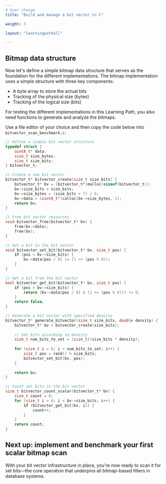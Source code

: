 ```yaml
---
# User change
title: "Build and manage a bit vector in C"

weight: 3

layout: "learningpathall"

---
```

## Bitmap data structure

Now let's define a simple bitmap data structure that serves as the foundation for the different implementations. The bitmap implementation uses a simple structure with three key components:
   - A byte array to store the actual bits
   - Tracking of the physical size (bytes)
   - Tracking of the logical size (bits)

For testing the different implementations in this Learning Path, you also need functions to generate and analyze the bitmaps.

Use a file editor of your choice and then copy the code below into `bitvector_scan_benchmark.c`:

```c
// Define a simple bit vector structure
typedef struct {
    uint8_t* data;
    size_t size_bytes;
    size_t size_bits;
} bitvector_t;

// Create a new bit vector
bitvector_t* bitvector_create(size_t size_bits) {
    bitvector_t* bv = (bitvector_t*)malloc(sizeof(bitvector_t));
    bv->size_bits = size_bits;
    bv->size_bytes = (size_bits + 7) / 8;
    bv->data = (uint8_t*)calloc(bv->size_bytes, 1);
    return bv;
}

// Free bit vector resources
void bitvector_free(bitvector_t* bv) {
    free(bv->data);
    free(bv);
}

// Set a bit in the bit vector
void bitvector_set_bit(bitvector_t* bv, size_t pos) {
    if (pos < bv->size_bits) {
        bv->data[pos / 8] |= (1 << (pos % 8));
    }
}

// Get a bit from the bit vector
bool bitvector_get_bit(bitvector_t* bv, size_t pos) {
    if (pos < bv->size_bits) {
        return (bv->data[pos / 8] & (1 << (pos % 8))) != 0;
    }
    return false;
}

// Generate a bit vector with specified density
bitvector_t* generate_bitvector(size_t size_bits, double density) {
    bitvector_t* bv = bitvector_create(size_bits);
    
    // Set bits according to density
    size_t num_bits_to_set = (size_t)(size_bits * density);
    
    for (size_t i = 0; i < num_bits_to_set; i++) {
        size_t pos = rand() % size_bits;
        bitvector_set_bit(bv, pos);
    }
    
    return bv;
}

// Count set bits in the bit vector
size_t bitvector_count_scalar(bitvector_t* bv) {
    size_t count = 0;
    for (size_t i = 0; i < bv->size_bits; i++) {
        if (bitvector_get_bit(bv, i)) {
            count++;
        }
    }
    return count;
}
```

## Next up: implement and benchmark your first scalar bitmap scan

With your bit vector infrastructure in place, you're now ready to scan it for set bits—the core operation that underpins all bitmap-based filters in database systems.